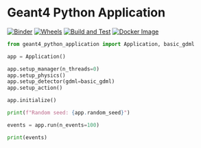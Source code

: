 # Geant4 Python Application

[![Binder](https://mybinder.org/badge_logo.svg)](https://mybinder.org/v2/gh/lobis/geant4-python-application/HEAD)
[![Wheels](https://github.com/lobis/geant4-python-application/actions/workflows/wheels.yaml/badge.svg)](https://github.com/lobis/geant4-python-application/actions/workflows/wheels.yaml)
[![Build and Test](https://github.com/lobis/geant4-python-application/actions/workflows/build-test.yaml/badge.svg)](https://github.com/lobis/geant4-python-application/actions/workflows/test.yaml)
[![Docker Image](https://github.com/lobis/geant4-python-application/actions/workflows/docker.yaml/badge.svg)](https://github.com/lobis/geant4-python-application/actions/workflows/docker.yaml)

```python
from geant4_python_application import Application, basic_gdml

app = Application()

app.setup_manager(n_threads=0)
app.setup_physics()
app.setup_detector(gdml=basic_gdml)
app.setup_action()

app.initialize()

print(f"Random seed: {app.random_seed}")

events = app.run(n_events=100)

print(events)
```
